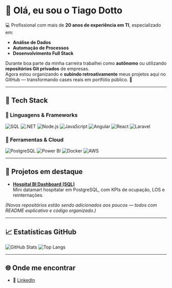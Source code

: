 # 👋 Olá, eu sou o Tiago Dotto  

💻 Profissional com mais de **20 anos de experiência em TI**, especializado em:  
- **Análise de Dados**  
- **Automação de Processos**  
- **Desenvolvimento Full Stack**  

Durante boa parte da minha carreira trabalhei como **autônomo** ou utilizando **repositórios Git privados** de empresas.  
Agora estou organizando e **subindo retroativamente** meus projetos aqui no GitHub — transformando cases reais em portfólio público. 🚀  

---

## 🚀 Tech Stack

### 🔹 Linguagens & Frameworks
![SQL](https://img.shields.io/badge/SQL-336791?style=for-the-badge&logo=postgresql&logoColor=white)
![.NET](https://img.shields.io/badge/.NET-512BD4?style=for-the-badge&logo=dotnet&logoColor=white)
![Node.js](https://img.shields.io/badge/Node.js-339933?style=for-the-badge&logo=node.js&logoColor=white)
![JavaScript](https://img.shields.io/badge/JavaScript-F7DF1E?style=for-the-badge&logo=javascript&logoColor=black)
![Angular](https://img.shields.io/badge/Angular-DD0031?style=for-the-badge&logo=angular&logoColor=white)
![React](https://img.shields.io/badge/React-61DAFB?style=for-the-badge&logo=react&logoColor=black)
![Laravel](https://img.shields.io/badge/Laravel-FF2D20?style=for-the-badge&logo=laravel&logoColor=white)

### 🔹 Ferramentas & Cloud
![PostgreSQL](https://img.shields.io/badge/PostgreSQL-336791?style=for-the-badge&logo=postgresql&logoColor=white)
![Power BI](https://img.shields.io/badge/PowerBI-F2C811?style=for-the-badge&logo=powerbi&logoColor=black)
![Docker](https://img.shields.io/badge/Docker-2496ED?style=for-the-badge&logo=docker&logoColor=white)
![AWS](https://img.shields.io/badge/AWS-232F3E?style=for-the-badge&logo=amazon-aws&logoColor=white)

---

## 📌 Projetos em destaque

- [**Hospital BI Dashboard (SQL)**](https://github.com/tidotto/hospital-bi-dashboard-sql)  
  Mini datamart hospitalar em PostgreSQL, com KPIs de ocupação, LOS e reinternações.  

*(Novos repositórios estão sendo adicionados aos poucos — todos com README explicativo e código organizado.)*  

---

## 📈 Estatísticas GitHub

![GitHub Stats](https://github-readme-stats.vercel.app/api?username=tidotto&show_icons=true&theme=radical)
![Top Langs](https://github-readme-stats.vercel.app/api/top-langs/?username=tidotto&layout=compact&theme=radical)

---

## 🌐 Onde me encontrar
- 💼 [LinkedIn](https://www.linkedin.com/in/tiagodotto)
